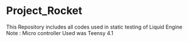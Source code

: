 # Project_Rocket
This Repository includes all codes used in static testing of Liquid Engine 
Note : Micro controller Used was Teensy 4.1
